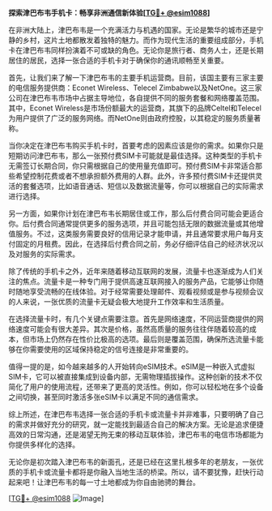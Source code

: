 **探索津巴布韦手机卡：畅享非洲通信新体验[[TG💪+ @esim1088](https://t.me/s/esim1088)]**

在非洲大陆上，津巴布韦是一个充满活力与机遇的国家。无论是繁华的城市还是宁静的乡村，这片土地都散发着独特的魅力。而作为现代生活的重要组成部分，手机卡在津巴布韦同样扮演着不可或缺的角色。无论你是旅行者、商务人士，还是长期居住的居民，选择一张合适的手机卡对于确保你的通讯顺畅至关重要。

首先，让我们来了解一下津巴布韦的主要手机运营商。目前，该国主要有三家主要的电信服务提供商：Econet Wireless、Telecel Zimbabwe以及NetOne。这三家公司在津巴布韦市场中占据主导地位，各自提供不同的服务套餐和网络覆盖范围。其中，Econet Wireless是市场份额最大的运营商，其旗下的品牌Celtel和Telecel为用户提供了广泛的服务网络。而NetOne则由政府控股，以其稳定的服务质量著称。

当你决定在津巴布韦购买手机卡时，首要考虑的因素应该是你的需求。如果你只是短期访问津巴布韦，那么一张预付费SIM卡可能就是最佳选择。这种类型的手机卡无需签订长期合同，你只需根据自己的使用量充值即可。预付费SIM卡非常适合那些希望控制花费或者不想承担额外费用的人群。此外，许多预付费SIM卡还提供灵活的套餐选项，比如语音通话、短信以及数据流量等，你可以根据自己的实际需求进行选择。

另一方面，如果你计划在津巴布韦长期居住或工作，那么后付费合同可能会更适合你。后付费合同通常提供更多的服务选项，并且可能包括无限的数据流量或其他增值服务。不过，这类服务需要良好的信用记录才能申请，并且通常要求用户每月支付固定的月租费。因此，在选择后付费合同之前，务必仔细评估自己的经济状况以及对服务的实际需求。

除了传统的手机卡之外，近年来随着移动互联网的发展，流量卡也逐渐成为人们关注的焦点。流量卡是一种专门用于提供高速互联网接入的服务产品，它能够让你随时随地享受流畅的在线体验。对于经常需要处理邮件、观看视频或是参与视频会议的人来说，一张优质的流量卡无疑会极大地提升工作效率和生活质量。

在选择流量卡时，有几个关键点需要注意。首先是网络速度，不同运营商提供的网络速度可能会有很大差异。其次是价格，虽然高质量的服务往往伴随着较高的成本，但市场上仍然存在性价比极高的选项。最后则是覆盖范围，确保所选流量卡能够在你需要使用的区域保持稳定的信号连接是非常重要的。

值得一提的是，如今越来越多的人开始转向eSIM技术。eSIM是一种嵌入式虚拟SIM卡，它可以被直接集成到设备内部，无需物理插拔操作。这种创新的技术不仅简化了用户的使用流程，还带来了更高的灵活性。例如，你可以轻松地在多个设备之间切换，甚至同时激活多张eSIM卡以满足不同的通信需求。

综上所述，在津巴布韦选择一张合适的手机卡或流量卡并非难事，只要明确了自己的需求并做好充分的研究，就一定能找到最适合自己的解决方案。无论是追求便捷高效的日常沟通，还是渴望无拘无束的移动互联体验，津巴布韦的电信市场都能为你提供多样化的选择。

无论你是初次踏入津巴布韦的新面孔，还是已经在这里扎根多年的老朋友，一张优质的手机卡或流量卡都将是你融入当地生活的桥梁。所以，请不要犹豫，赶快行动起来吧！让津巴布韦的每一寸土地都成为你自由驰骋的舞台。

[[TG💪+ @esim1088](https://t.me/s/esim1088) ![Image](https://i.postimg.cc/4NQfJmqS/Snipaste-2025-05-13-00-14-12.png)]